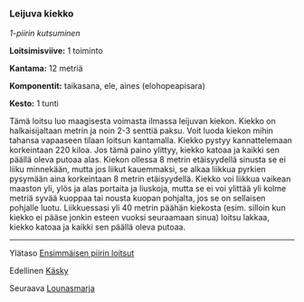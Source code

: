 ### Leijuva kiekko

*1-piirin kutsuminen*

**Loitsimisviive:** 1 toiminto

**Kantama:** 12 metriä

**Komponentit:** taikasana, ele, aines (elohopeapisara)

**Kesto:** 1 tunti

Tämä loitsu luo maagisesta voimasta ilmassa leijuvan kiekon.
Kiekko on halkaisijaltaan metrin ja noin 2-3 senttiä paksu. Voit
luoda kiekon mihin tahansa vapaaseen tilaan loitsun kantamalla.
Kiekko pystyy kannattelemaan korkeintaan 220 kiloa.
Jos tämä paino ylittyy, kiekko katoaa ja kaikki sen päällä oleva
putoaa alas. Kiekon ollessa 8 metrin etäisyydellä sinusta se ei
liiku minnekään, mutta jos liikut kauemmaksi, se alkaa liikkua
pyrkien pysymään aina korkeintaan 8 metrin etäisyydellä.
Kiekko voi liikkua vaikean maaston yli, ylös ja alas portaita ja
liuskoja, mutta se ei voi ylittää yli kolme metriä syvää kuoppaa
tai nousta kuopan pohjalta, jos se on sellaisen pohjalle luotu.
Liikkuessasi yli 40 metrin päähän kiekosta (esim. silloin kun
kiekko ei pääse jonkin esteen vuoksi seuraamaan sinua) loitsu
lakkaa, kiekko katoaa ja kaikki sen päällä oleva putoaa.

----

Ylätaso [Ensimmäisen piirin loitsut](1_piirin_loitsut)

Edellinen [Käsky](Käsky)

Seuraava [Lounasmarja](Lounasmarja)